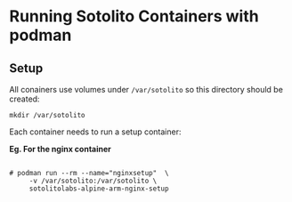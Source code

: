 # Running Sotolito Containers with podman


## Setup
All conainers use volumes under `/var/sotolito` so this directory should be created:

```
mkdir /var/sotolito
```

Each container needs to run a setup container:

**Eg. For the nginx container**

```

# podman run --rm --name="nginxsetup"  \
     -v /var/sotolito:/var/sotolito \
     sotolitolabs-alpine-arm-nginx-setup
```

